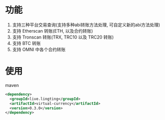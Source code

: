 # 功能

1. 支持三种平台交易查询(支持多种abi转账方法处理, 可自定义新的abi方法处理)
2. 支持 Etherscan 转账(ETH, 以及合约转账)
3. 支持 Tronscan 转账(TRX, TRC10 以及 TRC20 转账)
3. 支持 BTC 转账
4. 支持 OMNI 中各个合约转账

# 使用
maven
```xml
<dependency>
  <groupId>live.lingting</groupId>
  <artifactId>virtual-currency</artifactId>
  <version>0.3.0</version>
</dependency>
```